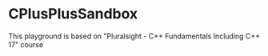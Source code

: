 # CPlusPlusSandbox
This playground is based on "Pluralsight - C++ Fundamentals Including C++ 17" course
